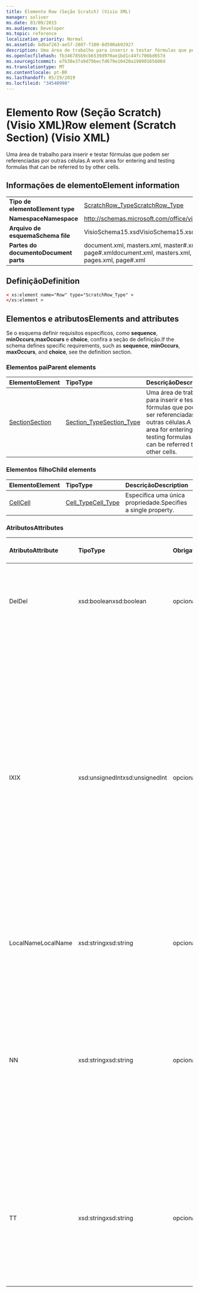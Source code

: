 ```yaml
---
title: Elemento Row (Seção Scratch) (Visio XML)
manager: soliver
ms.date: 03/09/2015
ms.audience: Developer
ms.topic: reference
localization_priority: Normal
ms.assetid: bdbaf263-ae57-2807-f100-8d590ab92927
description: Uma área de trabalho para inserir e testar fórmulas que podem ser referenciadas por outras células.
ms.openlocfilehash: fb346785b9cb6539d970ae1bd1c44fc706bd657d
ms.sourcegitcommit: e7b38e37a9d79becfd679e10420a19890165606d
ms.translationtype: MT
ms.contentlocale: pt-BR
ms.lasthandoff: 05/29/2019
ms.locfileid: "34540998"
---
```

# <a name="row-element-scratch-section-visio-xml"></a><span data-ttu-id="2fc49-103">Elemento Row (Seção Scratch) (Visio XML)</span><span class="sxs-lookup"><span data-stu-id="2fc49-103">Row element (Scratch Section) (Visio XML)</span></span>

<span data-ttu-id="2fc49-104">Uma área de trabalho para inserir e testar fórmulas que podem ser referenciadas por outras células.</span><span class="sxs-lookup"><span data-stu-id="2fc49-104">A work area for entering and testing formulas that can be referred to by other cells.</span></span>
  
## <a name="element-information"></a><span data-ttu-id="2fc49-105">Informações de elemento</span><span class="sxs-lookup"><span data-stu-id="2fc49-105">Element information</span></span>

|||
|:-----|:-----|
|<span data-ttu-id="2fc49-106">**Tipo de elemento**</span><span class="sxs-lookup"><span data-stu-id="2fc49-106">**Element type**</span></span> <br/> |[<span data-ttu-id="2fc49-107">ScratchRow_Type</span><span class="sxs-lookup"><span data-stu-id="2fc49-107">ScratchRow_Type</span></span>](scratchrow_type-complextypevisio-xml.md) <br/> |
|<span data-ttu-id="2fc49-108">**Namespace**</span><span class="sxs-lookup"><span data-stu-id="2fc49-108">**Namespace**</span></span> <br/> |http://schemas.microsoft.com/office/visio/2012/main  <br/> |
|<span data-ttu-id="2fc49-109">**Arquivo de esquema**</span><span class="sxs-lookup"><span data-stu-id="2fc49-109">**Schema file**</span></span> <br/> |<span data-ttu-id="2fc49-110">VisioSchema15.xsd</span><span class="sxs-lookup"><span data-stu-id="2fc49-110">VisioSchema15.xsd</span></span>  <br/> |
|<span data-ttu-id="2fc49-111">**Partes do documento**</span><span class="sxs-lookup"><span data-stu-id="2fc49-111">**Document parts**</span></span> <br/> |<span data-ttu-id="2fc49-112">document.xml, masters.xml, master#.xml, pages.xml, page#.xml</span><span class="sxs-lookup"><span data-stu-id="2fc49-112">document.xml, masters.xml, master#.xml, pages.xml, page#.xml</span></span>  <br/> |
   
## <a name="definition"></a><span data-ttu-id="2fc49-113">Definição</span><span class="sxs-lookup"><span data-stu-id="2fc49-113">Definition</span></span>

```XML
< xs:element name="Row" type="ScratchRow_Type" >
</xs:element >
```

## <a name="elements-and-attributes"></a><span data-ttu-id="2fc49-114">Elementos e atributos</span><span class="sxs-lookup"><span data-stu-id="2fc49-114">Elements and attributes</span></span>

<span data-ttu-id="2fc49-115">Se o esquema definir requisitos específicos, como **sequence**, **minOccurs**,**maxOccurs** e **choice**, confira a seção de definição.</span><span class="sxs-lookup"><span data-stu-id="2fc49-115">If the schema defines specific requirements, such as **sequence**, **minOccurs**, **maxOccurs**, and **choice**, see the definition section.</span></span> 
  
### <a name="parent-elements"></a><span data-ttu-id="2fc49-116">Elementos pai</span><span class="sxs-lookup"><span data-stu-id="2fc49-116">Parent elements</span></span>

|<span data-ttu-id="2fc49-117">**Elemento**</span><span class="sxs-lookup"><span data-stu-id="2fc49-117">**Element**</span></span>|<span data-ttu-id="2fc49-118">**Tipo**</span><span class="sxs-lookup"><span data-stu-id="2fc49-118">**Type**</span></span>|<span data-ttu-id="2fc49-119">**Descrição**</span><span class="sxs-lookup"><span data-stu-id="2fc49-119">**Description**</span></span>|
|:-----|:-----|:-----|
|[<span data-ttu-id="2fc49-120">Section</span><span class="sxs-lookup"><span data-stu-id="2fc49-120">Section</span></span>](section-element-sheet_type-complextypevisio-xml.md) <br/> |[<span data-ttu-id="2fc49-121">Section_Type</span><span class="sxs-lookup"><span data-stu-id="2fc49-121">Section_Type</span></span>](section_type-complextypevisio-xml.md) <br/> |<span data-ttu-id="2fc49-122">Uma área de trabalho para inserir e testar fórmulas que podem ser referenciadas por outras células.</span><span class="sxs-lookup"><span data-stu-id="2fc49-122">A work area for entering and testing formulas that can be referred to by other cells.</span></span>  <br/> |
   
### <a name="child-elements"></a><span data-ttu-id="2fc49-123">Elementos filho</span><span class="sxs-lookup"><span data-stu-id="2fc49-123">Child elements</span></span>

|<span data-ttu-id="2fc49-124">**Elemento**</span><span class="sxs-lookup"><span data-stu-id="2fc49-124">**Element**</span></span>|<span data-ttu-id="2fc49-125">**Tipo**</span><span class="sxs-lookup"><span data-stu-id="2fc49-125">**Type**</span></span>|<span data-ttu-id="2fc49-126">**Descrição**</span><span class="sxs-lookup"><span data-stu-id="2fc49-126">**Description**</span></span>|
|:-----|:-----|:-----|
|[<span data-ttu-id="2fc49-127">Cell</span><span class="sxs-lookup"><span data-stu-id="2fc49-127">Cell</span></span>](cell-element-scratch-sectionvisio-xml.md) <br/> |[<span data-ttu-id="2fc49-128">Cell_Type</span><span class="sxs-lookup"><span data-stu-id="2fc49-128">Cell_Type</span></span>](cell_type-complextypevisio-xml.md) <br/> |<span data-ttu-id="2fc49-129">Especifica uma única propriedade.</span><span class="sxs-lookup"><span data-stu-id="2fc49-129">Specifies a single property.</span></span>  <br/> |
   
### <a name="attributes"></a><span data-ttu-id="2fc49-130">Atributos</span><span class="sxs-lookup"><span data-stu-id="2fc49-130">Attributes</span></span>

|<span data-ttu-id="2fc49-131">**Atributo**</span><span class="sxs-lookup"><span data-stu-id="2fc49-131">**Attribute**</span></span>|<span data-ttu-id="2fc49-132">**Tipo**</span><span class="sxs-lookup"><span data-stu-id="2fc49-132">**Type**</span></span>|<span data-ttu-id="2fc49-133">**Obrigatório**</span><span class="sxs-lookup"><span data-stu-id="2fc49-133">**Required**</span></span>|<span data-ttu-id="2fc49-134">**Descrição**</span><span class="sxs-lookup"><span data-stu-id="2fc49-134">**Description**</span></span>|<span data-ttu-id="2fc49-135">**Valores possíveis**</span><span class="sxs-lookup"><span data-stu-id="2fc49-135">**Possible values**</span></span>|
|:-----|:-----|:-----|:-----|:-----|
|<span data-ttu-id="2fc49-136">Del</span><span class="sxs-lookup"><span data-stu-id="2fc49-136">Del</span></span>  <br/> |<span data-ttu-id="2fc49-137">xsd:boolean</span><span class="sxs-lookup"><span data-stu-id="2fc49-137">xsd:boolean</span></span>  <br/> |<span data-ttu-id="2fc49-138">opcional</span><span class="sxs-lookup"><span data-stu-id="2fc49-138">optional</span></span>  <br/> |<span data-ttu-id="2fc49-139">Especifica se uma linha que seria herdada de uma forma mestra foi excluída.</span><span class="sxs-lookup"><span data-stu-id="2fc49-139">Specifies whether a row that would otherwise be inherited from a master shape has been deleted.</span></span>  <br/> |<span data-ttu-id="2fc49-140">Valores do tipo xsd:boolean.</span><span class="sxs-lookup"><span data-stu-id="2fc49-140">Values of the xsd:boolean type.</span></span>  <br/> |
|<span data-ttu-id="2fc49-141">IX</span><span class="sxs-lookup"><span data-stu-id="2fc49-141">IX</span></span>  <br/> |<span data-ttu-id="2fc49-142">xsd:unsignedInt</span><span class="sxs-lookup"><span data-stu-id="2fc49-142">xsd:unsignedInt</span></span>  <br/> |<span data-ttu-id="2fc49-143">opcional</span><span class="sxs-lookup"><span data-stu-id="2fc49-143">optional</span></span>  <br/> |<span data-ttu-id="2fc49-144">Especifica o identificador baseado em um para a linha.</span><span class="sxs-lookup"><span data-stu-id="2fc49-144">Specifies the one-based identifier for the row.</span></span> <span data-ttu-id="2fc49-145">Ele deve ser unqiue e maior do que outros identificadores na mesma seção. O atributo IX só é usado para as seções Character, Connection, Field, FillGradient, Geometry, Layer, LineGradient, Paragraph, Reviewer, Scratch e Tabs.</span><span class="sxs-lookup"><span data-stu-id="2fc49-145">It should be unqiue and greater than other identifiers in the same section.The IX attribute is only used for the Character, Connection, Field, FillGradient, Geometry, Layer, LineGradient, Paragraph, Reviewer, Scratch, and Tabs sections.</span></span> <span data-ttu-id="2fc49-146">Uma linha só pode ter um dos atributos IX ou N.</span><span class="sxs-lookup"><span data-stu-id="2fc49-146">A row can only have one of the IX or N attributes.</span></span>  <br/> |<span data-ttu-id="2fc49-147">Valores do tipo xsd:unsignedInt.</span><span class="sxs-lookup"><span data-stu-id="2fc49-147">Values of the xsd:unsignedInt type.</span></span>  <br/> |
|<span data-ttu-id="2fc49-148">LocalName</span><span class="sxs-lookup"><span data-stu-id="2fc49-148">LocalName</span></span>  <br/> |<span data-ttu-id="2fc49-149">xsd:string</span><span class="sxs-lookup"><span data-stu-id="2fc49-149">xsd:string</span></span>  <br/> |<span data-ttu-id="2fc49-150">opcional</span><span class="sxs-lookup"><span data-stu-id="2fc49-150">optional</span></span>  <br/> |<span data-ttu-id="2fc49-151">Especifica o nome exclusivo dependente do idioma da linha.</span><span class="sxs-lookup"><span data-stu-id="2fc49-151">Specifies the unique language-dependent name of the row.</span></span>  <br/> |<span data-ttu-id="2fc49-152">Valores do tipo xsd:string.</span><span class="sxs-lookup"><span data-stu-id="2fc49-152">Values of the xsd:string type.</span></span>  <br/> |
|<span data-ttu-id="2fc49-153">N</span><span class="sxs-lookup"><span data-stu-id="2fc49-153">N</span></span>  <br/> |<span data-ttu-id="2fc49-154">xsd:string</span><span class="sxs-lookup"><span data-stu-id="2fc49-154">xsd:string</span></span>  <br/> |<span data-ttu-id="2fc49-155">opcional</span><span class="sxs-lookup"><span data-stu-id="2fc49-155">optional</span></span>  <br/> |<span data-ttu-id="2fc49-156">Especifica o nome exclusivo da linha independente do idioma. O atributo N só é usado para as seções User, Property, Actions, Control, Connection, Hyperlink e ActionTag.</span><span class="sxs-lookup"><span data-stu-id="2fc49-156">Specifies the unique language-independent name of the row.The N attribute is only used for the User, Property, Actions, Control, Connection, Hyperlink, and ActionTag sections.</span></span> <span data-ttu-id="2fc49-157">Uma linha só pode ter um dos atributos IX ou N.</span><span class="sxs-lookup"><span data-stu-id="2fc49-157">A row can only have one of the IX or N attributes.</span></span>  <br/> |<span data-ttu-id="2fc49-158">Valores do tipo xsd:string.</span><span class="sxs-lookup"><span data-stu-id="2fc49-158">Values of the xsd:string type.</span></span>  <br/> |
|<span data-ttu-id="2fc49-159">T</span><span class="sxs-lookup"><span data-stu-id="2fc49-159">T</span></span>  <br/> |<span data-ttu-id="2fc49-160">xsd:string</span><span class="sxs-lookup"><span data-stu-id="2fc49-160">xsd:string</span></span>  <br/> |<span data-ttu-id="2fc49-161">opcional</span><span class="sxs-lookup"><span data-stu-id="2fc49-161">optional</span></span>  <br/> |<span data-ttu-id="2fc49-162">Especifica o tipo do caminho geométrico representado pela linha e usado na visualização de geometria.</span><span class="sxs-lookup"><span data-stu-id="2fc49-162">Specifies the type of the geometric path represented by the row and used in geometry visualization.</span></span> <span data-ttu-id="2fc49-163">O atributo T só é usado para a seção Geometry.</span><span class="sxs-lookup"><span data-stu-id="2fc49-163">The T attribute is only used for the Geometry section.</span></span>  <br/> |<span data-ttu-id="2fc49-164">Valores do tipo xsd:string.</span><span class="sxs-lookup"><span data-stu-id="2fc49-164">Values of the xsd:string type.</span></span>  <br/> |
   

